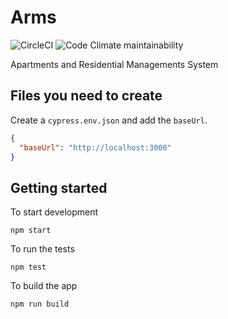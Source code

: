 # Arms

![CircleCI](https://img.shields.io/circleci/build/github/armadillo-apps/arms2.svg)
![Code Climate maintainability](https://img.shields.io/codeclimate/maintainability/armadillo-apps/arms2.svg)

Apartments and Residential Managements System

## Files you need to create

Create a `cypress.env.json` and add the `baseUrl`.

```json
{
  "baseUrl": "http://localhost:3000"
}
```

## Getting started

To start development

```
npm start
```

To run the tests

```
npm test
```

To build the app

```
npm run build
```
